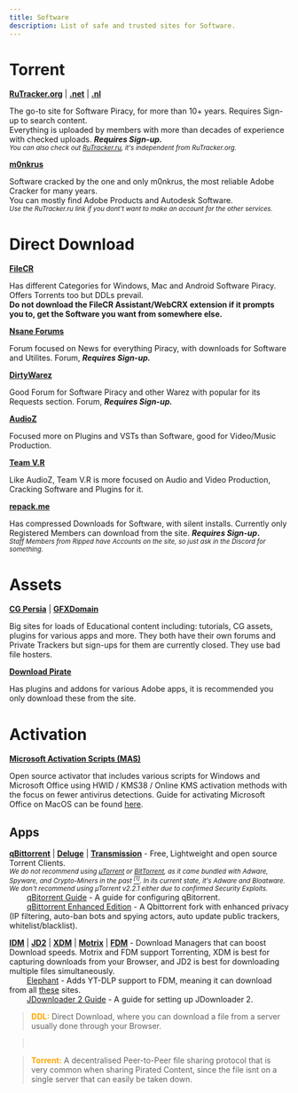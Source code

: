 ```yaml
---
title: Software
description: List of safe and trusted sites for Software.
---
```


# Torrent

**[RuTracker.org](https://rutracker.org)** | **[.net](https://rutracker.net)** | **[.nl](https://rutracker.nl)**

The go-to site for Software Piracy, for more than 10+ years. Requires Sign-up to search content.  
Everything is uploaded by members with more than decades of experience with checked uploads. **_Requires Sign-up._**  
*<small>You can also check out [RuTracker.ru](https://rutracker.ru), it's independent from RuTracker.org.</small>*

**[m0nkrus](https://w14.monkrus.ws/)**

Software cracked by the one and only m0nkrus, the most reliable Adobe Cracker for many years.  
You can mostly find Adobe Products and Autodesk Software.  
*<small>Use the RuTracker.ru link if you dont't want to make an account for the other services.</small>*

# Direct Download

**[FileCR](https://filecr.com)**

Has different Categories for Windows, Mac and Android Software Piracy. Offers Torrents too but DDLs prevail.  
**Do not download the FileCR Assistant/WebCRX extension if it prompts you to, get the Software you want from somewhere else.**

**[Nsane Forums](https://nsaneforums.com/)**

Forum focused on News for everything Piracy, with downloads for Software and Utilites. Forum, **_Requires Sign-up._**  

**[DirtyWarez](https://forum.dirtywarez.com/)**

Good Forum for Software Piracy and other Warez with popular for its Requests section. Forum, **_Requires Sign-up._**

**[AudioZ](https://audioz.download/)**

Focused more on Plugins and VSTs than Software, good for Video/Music Production.

**[Team V.R](https://codec.kiev.ua/releases.html)**

Like AudioZ, Team V.R is more focused on Audio and Video Production, Cracking Software and Plugins for it.

**[repack.me](https://repack.me)**

Has compressed Downloads for Software, with silent installs. Currently only Registered Members can download from the site. **_Requires Sign-up_.**  
*<small>_Staff Members from Ripped have Accounts on the site, so just ask in the Discord for something._</small>*

# Assets

[**CG Persia**](https://cgpersia.com/) | **[GFXDomain](https://gfxdomain.co/)**

Big sites for loads of Educational content including: tutorials, CG assets, plugins for various apps and more. They both have their own forums and Private Trackers but sign-ups for them are currently closed. They use bad file hosters.

[**Download Pirate**](https://www.downloadpirate.com/)

Has plugins and addons for various Adobe apps, it is recommended you only download these from the site.

# Activation

[**Microsoft Activation Scripts (MAS)**](https://massgrave.dev/)

Open source activator that includes various scripts for Windows and Microsoft Office using HWID / KMS38 / Online KMS activation methods with the focus on fewer antivirus detections. Guide for activating Microsoft Office on MacOS can be found [here](https://massgrave.dev/unsupported_products_activation.html).

## Apps

[**qBittorrent**](https://www.qbittorrent.org) | [**Deluge**](https://www.deluge-torrent.org) | [**Transmission**](https://transmissionbt.com/) - Free, Lightweight and open source Torrent Clients.  
*<small>We do not recommend using [µTorrent](https://www.utorrent.com) or [BitTorrent](https://www.bittorrent.com/), as it came bundled with Adware, Spyware, and Crypto-Miners in the past [<sup>[1]</sup>](https://www.trustedreviews.com/news/utorrent-silently-installing-bundled-bitcoin-mining-software-2931825). In its current state, it's Adware and Bloatware. We don't recommend using µTorrent v2.2.1 either due to confirmed Security Exploits.</small>*  
&nbsp;&nbsp;&nbsp;&nbsp;&nbsp;&nbsp;&nbsp;&nbsp;[qBitorrent Guide](https://gitlab.com/ZediAlreadyTaken/guides/-/blob/main/qbittorrent.md) - A guide for configuring qBitorrent.  
&nbsp;&nbsp;&nbsp;&nbsp;&nbsp;&nbsp;&nbsp;&nbsp;[qBittorrent Enhanced Edition](https://github.com/c0re100/qBittorrent-Enhanced-Edition/blob/-/README.md) - A Qbittorrent fork with enhanced privacy (IP filtering, auto-ban bots and spying actors, auto update public trackers, whitelist/blacklist).

[**IDM**](https://www.internetdownloadmanager.com/) | [**JD2**](https://jdownloader.org/jdownloader2) | [**XDM**](https://xtremedownloadmanager.com/) | [**Motrix**](https://motrix.app/) | [**FDM**](https://www.freedownloadmanager.org/) - Download Managers that can boost Download speeds. Motrix and FDM support Torrenting, XDM is best for capturing downloads from your Browser, and JD2 is best for downloading multiple files simultaneously.  
&nbsp;&nbsp;&nbsp;&nbsp;&nbsp;&nbsp;&nbsp;&nbsp;[Elephant](https://github.com/meowcateatrat/elephant) - Adds YT-DLP support to FDM, meaning it can download from all [these](https://github.com/yt-dlp/yt-dlp/blob/master/supportedsites.md) sites.  
&nbsp;&nbsp;&nbsp;&nbsp;&nbsp;&nbsp;&nbsp;&nbsp;[JDownloader 2 Guide](https://gitlab.com/ZediAlreadyTaken/guides/-/blob/main/jdownloader2.md) - A guide for setting up JDownloader 2.

> <span style="color:orange">**DDL:**</span> Direct Download, where you can download a file from a server usually done through your Browser.    

> &nbsp;
  
> <span style="color:orange">**Torrent:**</span> A decentralised Peer-to-Peer file sharing protocol that is very common when sharing Pirated Content, since the file isnt on a single server that can easily be taken down.
